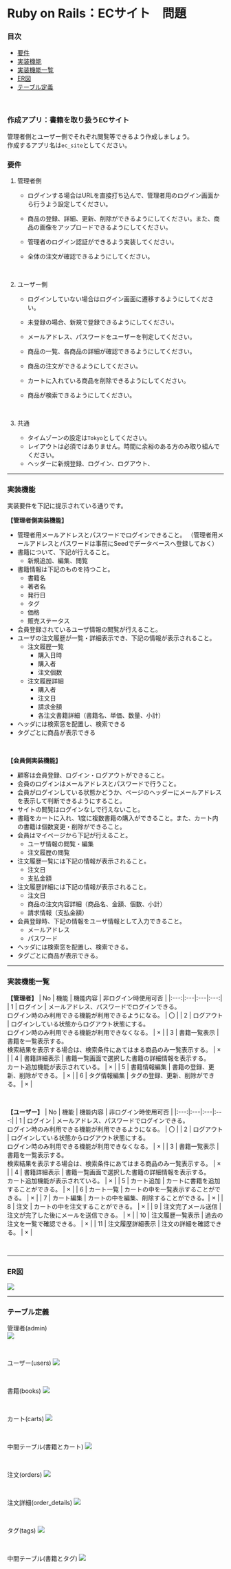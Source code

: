 # Ruby on Rails：ECサイト　問題

### 目次
 - [要件](#要件)
 - [実装機能](#実装機能)
 - [実装機能一覧](#実装機能一覧)
 - [ER図](#er図)
 - [テーブル定義](#テーブル定義)

<br />

 ### 作成アプリ：書籍を取り扱うECサイト  

 管理者側とユーザー側でそれぞれ閲覧等できるよう作成しましょう。  
 作成するアプリ名は`ec_site`としてください。  
 
 
 ### 要件  
 
 1. 管理者側  
    + ログインする場合はURLを直接打ち込んで、管理者用のログイン画面から行うよう設定してください。  
    + 商品の登録、詳細、更新、削除ができるようにしてください。また、商品の画像をアップロードできるようにしてください。  
    + 管理者のログイン認証ができるよう実装してください。  
    + 全体の注文が確認できるようにしてください。  

      <br>
    
 1. ユーザー側  
    + ログインしていない場合はログイン画面に遷移するようにしてください。  
    + 未登録の場合、新規で登録できるようにしてください。  
    + メールアドレス、パスワードをユーザーを判定してください。  
    + 商品の一覧、各商品の詳細が確認できるようにしてください。    
    + 商品の注文ができるようにしてください。  
    + カートに入れている商品を削除できるようにしてください。  
    + 商品が検索できるようにしてください。  

       <br>

 1. 共通
    + タイムゾーンの設定は`Tokyo`としてください。  
    + レイアウトは必須ではありません。時間に余裕のある方のみ取り組んでください。
    + ヘッダーに新規登録、ログイン、ログアウト、

---

### 実装機能
実装要件を下記に提示されている通りです。  

__【管理者側実装機能】__
+ 管理者用メールアドレスとパスワードでログインできること。
（管理者用メールアドレスとパスワードは事前にSeedでデータベースへ登録しておく）
+ 書籍について、下記が行えること。
   + 新規追加、編集、閲覧
+ 書籍情報は下記のものを持つこと。
   + 書籍名
   + 著者名
   + 発行日
   + タグ
   + 価格
   + 販売ステータス
+ 会員登録されているユーザ情報の閲覧が行えること。
+ ユーザの注文履歴が一覧・詳細表示でき、下記の情報が表示されること。
   + 注文履歴一覧
     + 購入日時
     + 購入者
     + 注文個数
   + 注文履歴詳細
     + 購入者
     + 注文日
     + 請求金額
     + 各注文書籍詳細（書籍名、単価、数量、小計）
+ ヘッダには検索窓を配置し、検索できる
+ タグごとに商品が表示できる

<br>

__【会員側実装機能】__
+ 顧客は会員登録、ログイン・ログアウトができること。
+ 会員のログインはメールアドレスとパスワードで行うこと。
+ 会員がログインしている状態かどうか、ページのヘッダーにメールアドレスを表示して判断できるようにすること。
+ サイトの閲覧はログインなしで行えないこと。
+ 書籍をカートに入れ、1度に複数書籍の購入ができること。また、カート内の書籍は個数変更・削除ができること。
+ 会員はマイページから下記が行えること。
   + ユーザ情報の閲覧・編集
   + 注文履歴の閲覧
+ 注文履歴一覧には下記の情報が表示されること。
   + 注文日
   + 支払金額
+ 注文履歴詳細には下記の情報が表示されること。
   + 注文日
   + 商品の注文内容詳細（商品名、金額、個数、小計）
   + 請求情報（支払金額）
+ 会員登録時、下記の情報をユーザ情報として入力できること。
   + メールアドレス
   + パスワード
+ ヘッダには検索窓を配置し、検索できる。
+ タグごとに商品が表示できる。

---

### 実装機能一覧  

 __【管理者】__
 | No | 機能 | 機能内容 | 非ログイン時使用可否 |
 |:---:|:---|:---|:---:|
 | 1 | ログイン | メールアドレス、パスワードでログインできる。<br>ログイン時のみ利用できる機能が利用できるようになる。 | 〇 |
 | 2 | ログアウト | ログインしている状態からログアウト状態にする。<br>ログイン時のみ利用できる機能が利用できなくなる。 | × |
 | 3 | 書籍一覧表示 | 書籍を一覧表示する。<br>検索結果を表示する場合は、検索条件にあてはまる商品のみ一覧表示する。 | × |
 | 4 | 書籍詳細表示 | 書籍一覧画面で選択した書籍の詳細情報を表示する。<br>カート追加機能が表示されている。 | × |
 | 5 | 書籍情報編集 | 書籍の登録、更新、削除ができる。 | × |
 | 6 | タグ情報編集 | タグの登録、更新、削除ができる。 | × |

 <br>

 __【ユーザー】__
 | No | 機能 | 機能内容 | 非ログイン時使用可否 |
 |:---:|:---|:---|:---:|
 | 1 | ログイン | メールアドレス、パスワードでログインできる。<br>ログイン時のみ利用できる機能が利用できるようになる。 | 〇 |
 | 2 | ログアウト | ログインしている状態からログアウト状態にする。<br>ログイン時のみ利用できる機能が利用できなくなる。 | × |
 | 3 | 書籍一覧表示 | 書籍を一覧表示する。<br>検索結果を表示する場合は、検索条件にあてはまる商品のみ一覧表示する。 | × |
 | 4 | 書籍詳細表示 | 書籍一覧画面で選択した書籍の詳細情報を表示する。<br>カート追加機能が表示されている。 | × |
 | 5 | カート追加 | カートに書籍を追加することができる。 | × |
 | 6 | カート一覧 | カートの中を一覧表示することができる。 | × |
 | 7 | カート編集 | カートの中を編集、削除することができる。| × |
 | 8 | 注文 | カートの中を注文することができる。 | × |
 | 9 | 注文完了メール送信 | 注文が完了した後にメールを送信できる。 | × |
 | 10 | 注文履歴一覧表示 | 過去の注文を一覧で確認できる。 | × |
 | 11 | 注文履歴詳細表示 | 注文の詳細を確認できる。 | × |

<br>

---

### ER図  

<img src="images/RoR_ECサイト_問題/ER図.png" >  

<br>

---

### テーブル定義  

管理者(admin)  
<img src="images/RoR_ECサイト_問題/テーブル定義_admin.png" >

  <br>



ユーザー(users)
<img src="images/RoR_ECサイト_問題/テーブル定義_users.png" >

  <br>



書籍(books)
<img src="images/RoR_ECサイト_問題/テーブル定義_books.png" >

  <br>



カート(carts)
<img src="images/RoR_ECサイト_問題/テーブル定義_carts.png" >

  <br>



中間テーブル(書籍とカート)
<img src="images/RoR_ECサイト_問題/テーブル定義_line_items.png" >

  <br>


注文(orders)
<img src="images/RoR_ECサイト_問題/テーブル定義_orders.png" >

  <br>



注文詳細(order_details)
<img src="images/RoR_ECサイト_問題/テーブル定義_order_details.png" >

   <br>



タグ(tags)
<img src="images/RoR_ECサイト_問題/テーブル定義_tags.png" >

  <br>



中間テーブル(書籍とタグ)
<img src="images/RoR_ECサイト_問題/テーブル定義_taggings.png" >